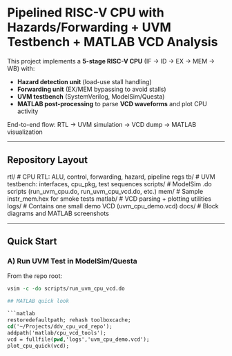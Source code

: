 # Pipelined RISC-V CPU with Hazards/Forwarding + UVM Testbench + MATLAB VCD Analysis

This project implements a **5-stage RISC-V CPU** (IF → ID → EX → MEM → WB) with:
- **Hazard detection unit** (load-use stall handling)
- **Forwarding unit** (EX/MEM bypassing to avoid stalls)
- **UVM testbench** (SystemVerilog, ModelSim/Questa)
- **MATLAB post-processing** to parse **VCD waveforms** and plot CPU activity

End-to-end flow: RTL → UVM simulation → VCD dump → MATLAB visualization

---

## Repository Layout
rtl/ # CPU RTL: ALU, control, forwarding, hazard, pipeline regs
tb/ # UVM testbench: interfaces, cpu_pkg, test sequences
scripts/ # ModelSim .do scripts (run_uvm_cpu.do, run_uvm_cpu_vcd.do, etc.)
mem/ # Sample instr_mem.hex for smoke tests
matlab/ # VCD parsing + plotting utilities
logs/ # Contains one small demo VCD (uvm_cpu_demo.vcd)
docs/ # Block diagrams and MATLAB screenshots

---

## Quick Start

### A) Run UVM Test in ModelSim/Questa
From the repo root:
```tcl
vsim -c -do scripts/run_uvm_cpu_vcd.do

## MATLAB quick look

```matlab
restoredefaultpath; rehash toolboxcache;
cd('~/Projects/ddv_cpu_vcd_repo');
addpath('matlab/cpu_vcd_tools');
vcd = fullfile(pwd,'logs','uvm_cpu_demo.vcd');
plot_cpu_quick(vcd);

